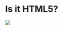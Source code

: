 <!--
id: 17727233479
link: http://tumblr.atmos.org/post/17727233479/is-it-html5
slug: is-it-html5
date: Thu Feb 16 2012 13:38:57 GMT-0800 (PST)
publish: 2012-02-016
tags: 
title: Is it HTML5?
-->


Is it HTML5?
============

![](http://25.media.tumblr.com/tumblr_lzi9gxn3PK1qz4sngo1_1280.jpg)

